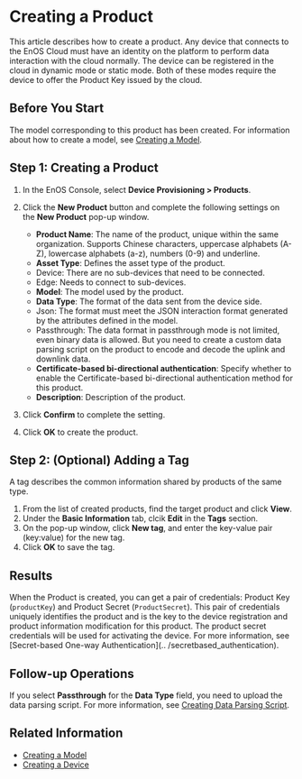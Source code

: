# Creating a Product

This article describes how to create a product. Any device that connects to the EnOS Cloud must have an identity on the platform to perform data interaction with the cloud normally. The device can be registered in the cloud in dynamic mode or static mode. Both of these modes require the device to offer the Product Key issued by the cloud.

## Before You Start

The model corresponding to this product has been created. For information about how to create a model, see [Creating a Model](../model/creating_model).

## Step 1: Creating a Product
1. In the EnOS Console, select **Device Provisioning > Products**.
2. Click the **New Product** button and complete the following settings on the **New Product** pop-up window.
   - **Product Name**: The name of the product, unique within the same organization. Supports Chinese characters, uppercase alphabets (A-Z), lowercase alphabets (a-z), numbers (0-9) and underline.
   - **Asset Type**: Defines the asset type of the product.
    + Device: There are no sub-devices that need to be connected.
    + Edge: Needs to connect to sub-devices.
   - **Model**: The model used by the product.
   - **Data Type**: The format of the data sent from the device side.
    + Json: The format must meet the JSON interaction format generated by the attributes defined in the model.
    + Passthrough: The data format in passthrough mode is not limited, even binary data is allowed. But you need to create a custom data parsing script on the product to encode and decode the uplink and downlink data.
   - **Certificate-based bi-directional authentication**: Specify whether to enable the Certificate-based bi-directional authentication method for this product.
   - **Description**: Description of the product.

3. Click **Confirm** to complete the setting.

4. Click **OK** to create the product.

## Step 2: (Optional) Adding a Tag
A tag describes the common information shared by products of the same type.

1. From the list of created products, find the target product and click **View**.
2. Under the **Basic Information** tab, clcik **Edit** in the **Tags** section.
3. On the pop-up window, click **New tag**, and enter the key-value pair (key:value) for the new tag.
4. Click **OK** to save the tag.

## Results

When the Product is created, you can get a pair of credentials: Product Key (`productKey`) and Product Secret (`ProductSecret`). This pair of credentials uniquely identifies the product and is the key to the device registration and product information modification for this product. The product secret credentials will be used for activating the device. For more information, see [Secret-based One-way Authentication](.. /secretbased_authentication).

## Follow-up Operations

If you select **Passthrough** for the **Data Type** field, you need to upload the data parsing script. For more information, see [Creating Data Parsing Script](creating_data_parsing_script).

## Related Information

- [Creating a Model](../model/creating_model)
- [Creating a Device](creating_device)
